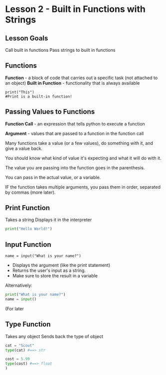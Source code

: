 # Lesson 2 - Built in Functions with Strings

## Lesson Goals
Call built in functions
Pass strings to built in functions

## Functions
**Function** - a block of code that carries out a specific task (not attached to an object)
**Built in Function** - functionality that is always available

```
print("This")
#Print is a built-in function!
```

## Passing Values to Functions
**Function Call** - an expression that tells python to execute a function

**Argument** - values that are passed to a function in the function call

Many functions take a value (or a few values), do something with it, and give a value back.  

You should know what kind of value it's expecting and what it will do with it.

The value you are passing into the function goes in the parenthesis.

You can pass in the actual value, or a variable. 

IF the function takes multiple arguments, you pass them in order, separated by commas (more later).


## Print Function
Takes a string
Displays it in the interpreter 

```python
print("Hello World!")
```


## Input Function
```
name = input("What is your name?")
```
- Displays the argument (like the print statement)
- Returns the user's input as a string.
- Make sure to store the result in a variable

Alternatively:
```python
print("What is your name?")
name = input()
```


(For later 
## Type Function
Takes any object
Sends back the type of object

```python
cat = "Scout"
type(cat) #==> str

cost = 5.99
type(cost) #==> float
)

